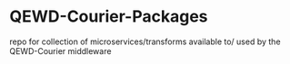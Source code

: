 # QEWD-Courier-Packages
repo for collection of microservices/transforms available to/ used by the QEWD-Courier middleware
